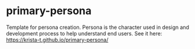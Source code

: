 # primary-persona
Template for persona creation. Persona is the character used in design and development process to help understand end users. 
See it here: https://krista-t.github.io/primary-persona/

